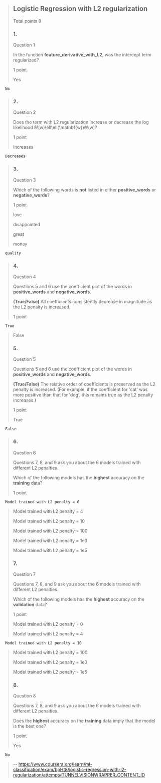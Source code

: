 > ## Logistic Regression with L2 regularization
> 
> Total points 8
> 
> ### 1.
> 
> Question 1
> 
> In the function **feature_derivative_with_L2**, was the intercept term regularized?
> 
> 1 point
> 
>  Yes 
> 

      No 
> 
> ### 2.
> 
> Question 2
> 
> Does the term with L2 regularization increase or decrease the log likelihood ℓℓ(w)\ell\ell(\mathbf{w})ℓℓ(w)?
> 
> 1 point
> 
>  Increases 
> 

      Decreases 
> 
> ### 3.
> 
> Question 3
> 
> Which of the following words is **not** listed in either **positive_words** or **negative_words**?
> 
> 1 point
> 
>  love 
> 
>  disappointed 
> 
>  great 
> 
>  money 
> 

      quality 
> 
> ### 4.
> 
> Question 4
> 
> Questions 5 and 6 use the coefficient plot of the words in **positive_words** and **negative_words**.
> 
> **(True/False)** All coefficients consistently decrease in magnitude as the L2 penalty is increased.
> 
> 1 point
> 

      True 
> 
>  False 
> 
> ### 5.
> 
> Question 5
> 
> Questions 5 and 6 use the coefficient plot of the words in **positive_words** and **negative_words**.
> 
> **(True/False)** The relative order of coefficients is preserved as the L2 penalty is increased. (For example, if the coefficient for 'cat' was more positive than that for 'dog', this remains true as the L2 penalty increases.)
> 
> 1 point
> 
>  True 
> 

      False 
> 
> ### 6.
> 
> Question 6
> 
> Questions 7, 8, and 9 ask you about the 6 models trained with different L2 penalties.
> 
> Which of the following models has the **highest** accuracy on the **training** data?
> 
> 1 point
> 

      Model trained with L2 penalty = 0 
> 
>  Model trained with L2 penalty = 4 
> 
>  Model trained with L2 penalty = 10 
> 
>  Model trained with L2 penalty = 100 
> 
>  Model trained with L2 penalty = 1e3 
> 
>  Model trained with L2 penalty = 1e5 
> 
> ### 7.
> 
> Question 7
> 
> Questions 7, 8, and 9 ask you about the 6 models trained with different L2 penalties.
> 
> Which of the following models has the **highest** accuracy on the **validation** data?
> 
> 1 point
> 
>  Model trained with L2 penalty = 0 
> 
>  Model trained with L2 penalty = 4 
> 

      Model trained with L2 penalty = 10 
> 
>  Model trained with L2 penalty = 100 
> 
>  Model trained with L2 penalty = 1e3 
> 
>  Model trained with L2 penalty = 1e5 
> 
> ### 8.
> 
> Question 8
> 
> Questions 7, 8, and 9 ask you about the 6 models trained with different L2 penalties.
> 
> Does the **highest** accuracy on the **training** data imply that the model is the best one?
> 
> 1 point
> 
>  Yes 
> 

      No
>
> -- https://www.coursera.org/learn/ml-classification/exam/bpHt8/logistic-regression-with-l2-regularization/attempt#TUNNELVISIONWRAPPER_CONTENT_ID
